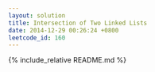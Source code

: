 ```yaml
---
layout: solution
title: Intersection of Two Linked Lists
date: 2014-12-29 00:26:24 +0800
leetcode_id: 160
---
```

{% include_relative README.md %}
